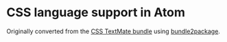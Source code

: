 # CSS language support in Atom

Originally converted from the [CSS TextMate bundle](https://github.com/textmate/css.tmbundle)
using [bundle2package](https://github.com/atom/bundle2package).
